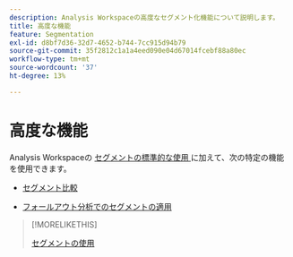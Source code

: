 ```yaml
---
description: Analysis Workspaceの高度なセグメント化機能について説明します。
title: 高度な機能
feature: Segmentation
exl-id: d8bf7d36-32d7-4652-b744-7cc915d94b79
source-git-commit: 35f2812c1a1a4eed090e04d67014fcebf88a80ec
workflow-type: tm+mt
source-wordcount: '37'
ht-degree: 13%

---
```


# 高度な機能

Analysis Workspaceの [ セグメントの標準的な使用 ](/help/components/segmentation/segmentation-workflow/t-seg-apply.md) に加えて、次の特定の機能を使用できます。

* [セグメント比較](/help/analyze/analysis-workspace/c-panels/c-segment-comparison/segment-comparison.md)

* [ フォールアウト分析でのセグメントの適用 ](https://experienceleague.adobe.com/docs/analytics/analyze/analysis-workspace/visualizations/fallout/compare-segments-fallout.html?lang=ja)

>[!MORELIKETHIS]
>
>[ セグメントの使用 ](segmentation-workflow/t-seg-apply.md)
